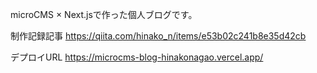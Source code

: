 microCMS × Next.jsで作った個人ブログです。

制作記録記事
https://qiita.com/hinako_n/items/e53b02c241b8e35d42cb

デプロイURL
https://microcms-blog-hinakonagao.vercel.app/
